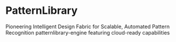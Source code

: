 # PatternLibrary
Pioneering Intelligent Design Fabric for Scalable, Automated Pattern Recognition patternlibrary-engine featuring cloud-ready capabilities

